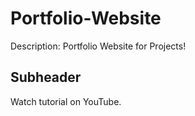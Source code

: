 # Portfolio-Website 

Description: Portfolio Website for Projects!

## Subheader

Watch tutorial on YouTube. 
